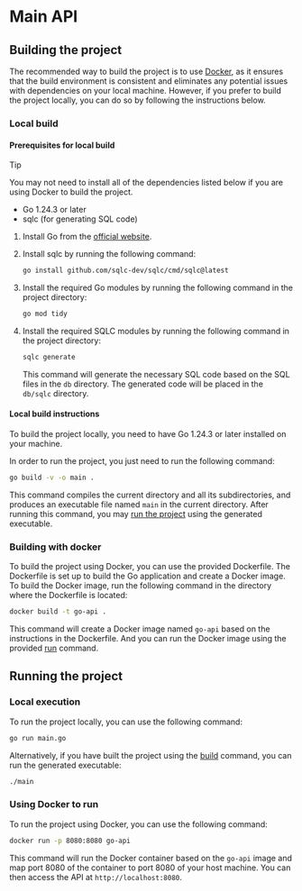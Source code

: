 # Main API

## Building the project

The recommended way to build the project is to use [Docker](#building-with-docker),
as it ensures that the build environment is consistent and eliminates any potential
issues with dependencies on your local machine. However, if you prefer to build the
project locally, you can do so by following the instructions below.

### Local build

#### Prerequisites for local build

> [!TIP]
> You may not need to install all of the dependencies listed below if you are
> using Docker to build the project.

- Go 1.24.3 or later
- sqlc (for generating SQL code)

1. Install Go from the [official website](https://golang.org/dl/).
2. Install sqlc by running the following command:

    ```sh
    go install github.com/sqlc-dev/sqlc/cmd/sqlc@latest
    ```

3. Install the required Go modules by running the following command in the
   project directory:

    ```sh
    go mod tidy
    ```

4. Install the required SQLC modules by running the following command in the
   project directory:

    ```sh
    sqlc generate
    ```

   This command will generate the necessary SQL code based on the SQL files
   in the `db` directory. The generated code will be placed in the `db/sqlc`
   directory.

#### Local build instructions

To build the project locally, you need to have Go 1.24.3 or later installed on your
machine.

In order to run the project, you just need to run the following command:

```sh
go build -v -o main .
```

This command compiles the current directory and all its subdirectories, and produces
an executable file named `main` in the current directory. After running this
command, you may [run the project](#local-execution) using the generated executable.

### Building with docker

To build the project using Docker, you can use the provided Dockerfile. The
Dockerfile is set up to build the Go application and create a Docker image.
To build the Docker image, run the following command in the directory where the
Dockerfile is located:

```sh
docker build -t go-api .
```

This command will create a Docker image named `go-api` based on the instructions
in the Dockerfile. And you can run the Docker image using the provided
[run](#using-docker-to-run) command.

## Running the project

### Local execution

To run the project locally, you can use the following command:

```sh
go run main.go
```

Alternatively, if you have built the project using the
[build](#local-build-instructions) command, you can run the generated executable:

```sh
./main
```

### Using Docker to run

To run the project using Docker, you can use the following command:

```sh
docker run -p 8080:8080 go-api
```

This command will run the Docker container based on the `go-api` image and map
port 8080 of the container to port 8080 of your host machine. You can then
access the API at `http://localhost:8080`.
